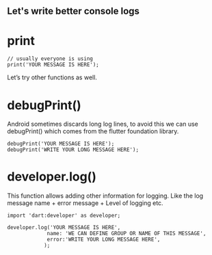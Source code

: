 ## Let's write better console logs

# **print**

```
// usually everyone is using
print('YOUR MESSAGE IS HERE');
``` 
Let’s try other functions as well.


# **debugPrint()**
Android sometimes discards long log lines, to avoid this we can use debugPrint() which comes from the flutter foundation library.

```
debugPrint('YOUR MESSAGE IS HERE');
debugPrint('WRITE YOUR LONG MESSAGE HERE');
``` 

# **developer.log()**
This function allows adding other information for logging. Like the log message name + error message + Level of logging etc.
```
import 'dart:developer' as developer;

developer.log('YOUR MESSAGE IS HERE',
             name: 'WE CAN DEFINE GROUP OR NAME OF THIS MESSAGE',
             error:'WRITE YOUR LONG MESSAGE HERE',
            );
``` 
